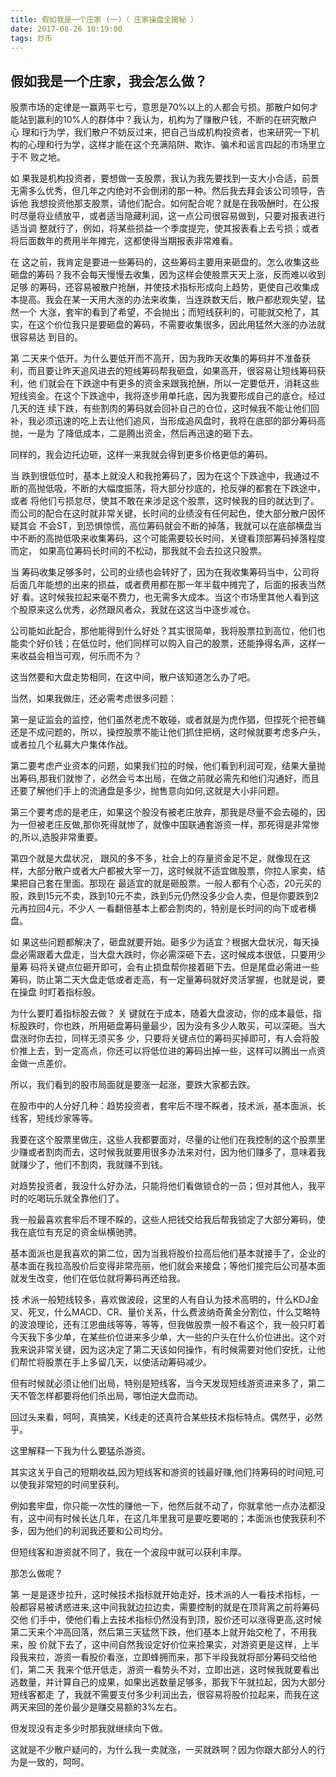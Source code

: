 ```yaml
---
title: 假如我是一个庄家 (一)（ 庄家操盘全揭秘 ）
date: 2017-08-26 10:19:00
tags: 炒币
---
```


## 假如我是一个庄家，我会怎么做？

股票市场的定律是一赢两平七亏，意思是70%以上的人都会亏损。那散户如何才能站到赢利的10%人的群体中？我认为，机构为了赚散户钱，不断的在研究散户心 理和行为学，我们散户不妨反过来，把自己当成机构投资者，也来研究一下机构的心理和行为学，这样才能在这个充满陷阱、欺诈、骗术和谣言四起的市场里立于不 败之地。

如 果我是机构投资者，要想做一支股票，我认为我先要找到一支大小合适，前景无需多么优秀，但几年之内绝对不会倒闭的那一种。然后我去拜会该公司领导，告诉他 我想投资他那支股票，请他们配合。如何配合呢？就是在我吸酬时，在公报时尽量将业绩放平，或者适当隐藏利润，这一点公司很容易做到，只要对报表进行适当调 整就行了，例如，将某些损益一个季度提完，使其报表看上去亏损；或者将后面数年的费用半年摊完，这都使得当期报表非常难看。

在 这之前，我肯定是要进一些筹码的，这些筹码主要用来砸盘的。怎么收集这些砸盘的筹码？我不会每天慢慢去收集，因为这样会使股票天天上涨，反而难以收到足够 的筹码，还容易被散户抢酬，并使技术指标形成向上趋势，更使自己收集成本提高。我会在某一天用大涨的办法来收集，当连跌数天后，散户都悲观失望，猛然一个 大涨，套牢的看到了希望，不会抛出；而短线获利的，可能就交枪了，其实，在这个价位我只是要砸盘的筹码，不需要收集很多，因此用猛然大涨的办法就很容易达 到目的。

第 二天来个低开。为什么要低开而不高开，因为我昨天收集的筹码并不准备获利，而且要让昨天追风进去的短线筹码帮我砸盘，如果高开，很容易让短线筹码获利，他 们就会在下跌途中有更多的资金来跟我抢酬，所以一定要低开，消耗这些短线资金。在这个下跌途中，我将逐步用单托底，因为我要形成自己的底仓。经过几天的连 续下跌，有些割肉的筹码就会回补自己的仓位，这时候我不能让他们回补，我必须迅速的吃上去让他们追风，当形成追风盘时，我将在底部的部分筹码高抛，一是为 了降低成本，二是腾出资金，然后再迅速的砸下去。

同样的，我会边托边砸，这样一来我就会得到更多价格更低的筹码。

当 跌到很低位时，基本上就没人和我抢筹码了，因为在这个下跌途中，我通过不断的高抛低吸，不断的大幅度振荡，将大部分抄底的，抢反弹的都套在下跌途中，或者 将他们亏损怠尽，使其不敢在来涉足这个股票，这时候我的目的就达到了。而公司的配合在这时就非常关键，长时间的业绩没有任何起色，使大部分散户因怀疑其会 不会ST，到恐惧惊慌，高位筹码就会不断的掉落，我就可以在底部横盘当中不断的高抛低吸来收集筹码，这个可能需要较长时间，关键看顶部筹码掉落程度而定， 如果高位筹码长时间的不松动，那我就不会去拉这只股票。

当 筹码收集足够多时，公司的业绩也会转好了，因为在我收集筹码当中，公司将后面几年能想的出来的损益，或者费用都在那一年半载中摊完了，后面的报表当然好 看。这时候我拉起来毫不费力，也无需多大成本。当这个市场里其他人看到这个股原来这么优秀，必然跟风者众，我就在这这当中逐步减仓。

公司能如此配合，那他能得到什么好处？其实很简单，我将股票拉到高位，他们也能卖个好价钱；在低位时，他们同样可以购入自己的股票，还能挣得名声，这样一来收益会相当可观，何乐而不为？

这当然要和大盘走势相同，在这中间，散户该知道怎么办了吧。

当然，如果我做庄，还必需考虑很多问题：

第一是证监会的监控，他们虽然老虎不敢碰，或者就是为虎作猖，但捏死个把苍蝇还是不成问题的，所以，操控股票不能让他们抓住把柄，这时候就要考虑多户头，或者拉几个私募大户集体作战。

第二要考虑产业资本的问题，如果我们拉的时候，他们看到利润可观，结果大量抛出筹码,那我们就惨了，必然会亏本出局，在做之前就必需先和他们沟通好，而且还要了解他们手上的流通盘是多少，抛售意向如何,这就是大小非问题。

第三个要考虑的是老庄，如果这个股没有被老庄放弃，那我是尽量不会去碰的，因为一但被老庄反做,那你死得就惨了，就像中国联通套游资一样，那死得是非常惨的,所以,选股非常重要。

第四个就是大盘状况， 跟风的多不多，社会上的存量资金足不足，就像现在这样，大部分散户或者大户都被大宰一刀，这时候就不适宜做股票，你拉人家卖，结果把自己套在里面。那现在 最适宜的就是砸股票。一般人都有个心态，20元买的股，跌到15元不卖，跌到10元不卖，跌到5元仍然没多少会人卖，但是你要跌到2元再拉回4元，不少人 一看翻倍基本上都会割肉的，特别是长时间的向下或者横盘。

如 果这些问题都解决了，砸盘就要开始。砸多少为适宜？根据大盘状况，每天操盘必需跟着大盘走，当大盘大跌时，你必需深砸下去，这时候成本很低，只要用少量筹 码将关键点位砸开即可，会有止损盘帮你接着砸下去。但是尾盘必需进一些筹码，防止第二天大盘走低或者走高，有一定量筹码就好灵活掌握，也就是说，要在操盘 时盯着指标股。

为什么要盯着指标股去做？
关 键就在于成本，随着大盘波动，你的成本最低，指标股跌时，你也跌，所用砸盘筹码量最少，因为没有多少人敢买，可以深砸。当大盘涨时你去拉，同样无须买多 少，只要将关键点位的筹码买掉即可，有人会将股价推上去，到一定高点，你还可以将低位进的筹码出掉一些，这样可以腾出一点资金做一点差价。

所以，我们看到的股市局面就是要涨一起涨，要跌大家都去跌。

在股市中的人分好几种：趋势投资者，套牢后不理不睬者，技术派，基本面派，长线客，短线炒家等等。

我要在这个股票里做庄，这些人我都要面对，尽量的让他们在我控制的这个股票里少赚或者割肉而去，这时候我就要用很多办法来对付，因为他们赚多了，意味着我就赚少了，他们不割肉，我就赚不到钱。

对趋势投资者，我没什么好办法，只能将他们看做锁仓的一员；但对其他人，我平时的吃喝玩乐就全靠他们了。

我一般最喜欢套牢后不理不睬的，这些人把钱交给我后帮我锁定了大部分筹码，使我在底位有充足的资金纵横驰骋。

基本面派也是我喜欢的第二位，因为当我将股价拉高后他们基本就接手了，企业的基本面在我拉高股价后变得非常亮丽，他们就会来接盘；等他们接完后公司基本面就发生改变，他们在低位就将筹码再还给我。

技 术派一般短线较多，喜欢做波段，这里的人有自认为技术高明的，什么KDJ金叉、死叉，什么MACD、CR、量价关系，什么费波纳奇黄金分割位，什么艾略特 的波浪理论，还有江恩曲线等等，等等，但我做股票一般不看这个，我一般只盯着今天我下多少单，在某些价位进来多少单，大一些的户头在什么价位进出。这个对 我来说非常关键，因为这决定了第二天该如何操作，有时候需要对他们安抚，让他们帮忙将股票在手上多留几天，以使活动筹码减少。

但有时候就必须让他们出局，特别是短线客，当今天发现短线游资进来多了，第二天不管怎样都要将他们杀出局，哪怕逆大盘而动。

回过头来看，呵呵，真搞笑，K线走的还真符合某些技术指标特点。偶然乎，必然乎。

这里解释一下我为什么要猛杀游资。

其实这关乎自己的短期收益,因为短线客和游资的钱最好赚,他们持筹码的时间短,可以使我非常短的时间里获利。

例如套牢盘，你只能一次性的赚他一下，他然后就不动了，你就拿他一点办法都没有，这中间有时候长达几年，在这几年里我可是要吃要喝的；本面派也使我获利不多，因为他们的利润我还要和公司均分。

但短线客和游资就不同了，我在一个波段中就可以获利丰厚。

那怎么做呢？

第 一是是逐步拉升，这时候技术指标就开始走好，技术派的人一看技术指标，一般都容易被诱惑进来,这中间我就边拉边卖，需要控制的就是在顶背离之前将筹码交他 们手中，使他们看上去技术指标仍然没有到顶，股价还可以涨得更高,这时候第二天来个冲高回落，然后第三天猛然下跌，他们基本上就开始交枪了，不用我来，股 价就下去了，这中间自然我设定好价位来捡果实，对游资更是这样，上半段我来拉，游资一看股价看涨，立即蜂拥而来，那下半段我就将部分筹码交给他们，第二天 我来个低开低走，游资一看势头不对，立即出逃，这时候我就要看出逃数量，并计算自己的成果，如果出逃数量足够多，那我下午就拉起，因为大部分短线客都走 了，我就不需要支付多少利润出去，很容易将股价拉起来，而我在这两天来回的差价最少是赚交易额的3%左右。

但发现没有走多少时那我就继续向下做。

这就是不少散户疑问的，为什么我一卖就涨，一买就跌啊？因为你跟大部分人的行为是一致的，呵呵。
